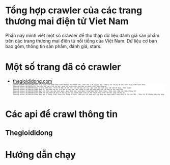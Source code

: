 # Tổng hợp crawler của các trang thương mai điện tử Viet Nam
Phần này mình viết một số crawler để thu thập dữ liệu đánh giá sản phẩm trên các trang thương mai điện tử nổi tiếng của Việt Nam. Dữ liệu cơ bản bao gồm, thông tin sản phẩm, đánh giá, stars. 
# Một số trang đã có crawler
* [thegioididong.com](https://www.thegioididong.com/dtdd)
![tgdd](img/tgdd.png)
# Các api để crawl thông tin
## Thegioididong

# Hướng dẫn chạy 

